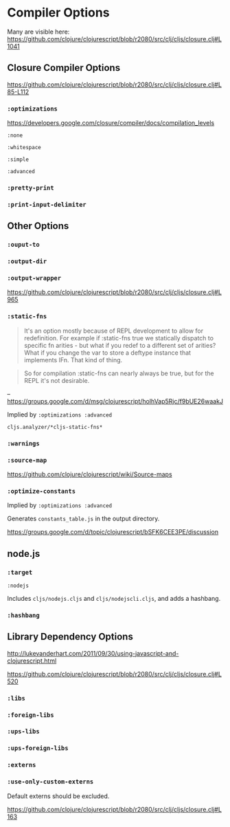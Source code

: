 # Compiler Options

Many are visible here: https://github.com/clojure/clojurescript/blob/r2080/src/clj/cljs/closure.clj#L1041

## Closure Compiler Options

https://github.com/clojure/clojurescript/blob/r2080/src/clj/cljs/closure.clj#L85-L112

### `:optimizations`

https://developers.google.com/closure/compiler/docs/compilation_levels

`:none`

`:whitespace`

`:simple`

`:advanced`

### `:pretty-print`

### `:print-input-delimiter`

## Other Options

### `:ouput-to`

### `:output-dir`

### `:output-wrapper`

https://github.com/clojure/clojurescript/blob/r2080/src/clj/cljs/closure.clj#L965

### `:static-fns`

> It's an option mostly because of REPL development to allow for redefinition. For example if :static-fns true we statically dispatch to specific fn arities - but what if you redef to a different set of arities? What if you change the var to store a deftype instance that implements IFn. That kind of thing.

> So for compilation :static-fns can nearly always be true, but for the REPL it's not desirable.

– https://groups.google.com/d/msg/clojurescript/holhVap5Rjc/f9bUE26waakJ

Implied by `:optimizations :advanced`

`cljs.analyzer/*cljs-static-fns*`

### `:warnings`

### `:source-map`

https://github.com/clojure/clojurescript/wiki/Source-maps

### `:optimize-constants`

Implied by `:optimizations :advanced`

Generates `constants_table.js` in the output directory.

https://groups.google.com/d/topic/clojurescript/bSFK6CEE3PE/discussion

## node.js

### `:target`

`:nodejs`

Includes `cljs/nodejs.cljs` and `cljs/nodejscli.cljs`, and adds a hashbang.

### `:hashbang`

## Library Dependency Options

http://lukevanderhart.com/2011/09/30/using-javascript-and-clojurescript.html

https://github.com/clojure/clojurescript/blob/r2080/src/clj/cljs/closure.clj#L520

### `:libs`

### `:foreign-libs`

### `:ups-libs`

### `:ups-foreign-libs`

### `:externs`

### `:use-only-custom-externs`

Default externs should be excluded.

https://github.com/clojure/clojurescript/blob/r2080/src/clj/cljs/closure.clj#L163

